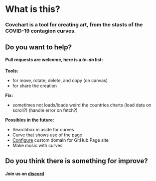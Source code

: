 # What is this?
### Covchart is a tool for creating art, from the stasts of the COVID-19 contagion curves.

## Do you want to help?
#### Pull requests are welcome, here is a *to-do* list:
**Tools:**
- for move, rotate, delete, and copy (on canvas)
- for share the creation

**Fix:**
- sometimes not loads/loads weird the countries charts (load data on scroll?) (handle error on fetch?)

**Possibles in the future:**
- Searchbox in aside for curves
- Curve that shows use of the page
- [Configure](https://docs.github.com/en/github/working-with-github-pages/managing-a-custom-domain-for-your-github-pages-site#configuring-a-subdomain) custom domain for GitHub Page site 
- Make music with curves



## Do you think there is something for improve?
#### Join us on [discord](https://discord.gg/4aC9tPd)
